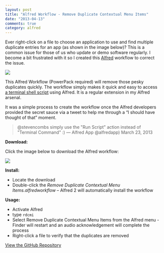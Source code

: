 ```yaml
---
layout: post
title: "Alfred Workflow - Remove Duplicate Contextual Menu Items"
date: "2013-04-13"
comments: true
category: alfred
---
```


Ever right-click on a file to choose an application to use and find multiple duplicate entries for an app (as shown in the image below)? This is a common issue for those of us who update or demo software regularly. I become a bit frustrated with it so I created this [Alfred](http://www.alfredapp.com) workflow to correct the issue.

![](http://2.bp.blogspot.com/-lU3_R1CRxjk/UIb0mkMR6kI/AAAAAAABDEQ/VT4BCpg08v8/s1600/alfred-icon.png)

This Alfred Workflow (PowerPack required) will remove those pesky duplicates quickly. The workflow simply makes it quick and easy to access [a terminal shell script](https://github.com/stevencombs/Remove-Duplicate-Contextual-Menu-Items/blob/master/rdcmi.command) using Alfred. It is a regular extension in my Alfred arsenal.

It was a simple process to create the workflow once the Alfred developers provided the secret sauce via a tweet to help me through a “I should have thought of that” moment.

> @stevencombs simply use the "Run Script" action instead of "Terminal Command" :)
> — Alfred App @alfredapp) March 23, 2013

**Download:**

Click the image below to download the Alfred workflow:

[![](http://www.stevencombs.com/images/common/alfred-workflow-icon100x80.png)](https://dl.dropboxusercontent.com/u/217516/Alfred%20Extensions/Remove%20duplicate%20contextual%20menu%20items.alfredworkflow)

**Install:**

* Locate the download
* Double-click the _Remove Duplicate Contextual Menu Items.alfredworkflow_ – Alfred 2 will automatically install the workflow

**Usage:**

* Activate Alfred
* type `rdcmi`
* Select Remove Duplicate Contextual Menu Items from the Alfred menu - Finder will restart and an audio acknowledgement will complete the process
* Right-click a file to verify that the duplicates are removed

[View the GitHub Repository](https://github.com/stevencombs/Remove-Duplicate-Contextual-Menu-Items)
